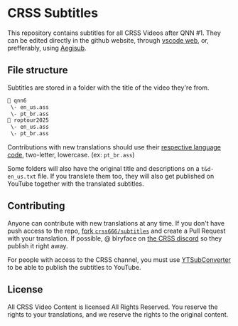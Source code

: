 # CRSS Subtitles

This repository contains subtitles for all CRSS Videos after QNN #1.
They can be edited directly in the github website, through [vscode web](https://github.dev/crss666/subtitles),
or, prefferably, using [Aegisub](https://aegisub.org/).

## File structure

Subtitles are stored in a folder with the title of the video they're from.

```txt
📂 qnn6
 \- en_us.ass
 \- pt_br.ass
📂 roptour2025
 \- en_us.ass
 \- pt_br.ass
```

Contributions with new translations should use their [respective language code](https://www.fincher.org/Utilities/CountryLanguageList.shtml),
two-letter, lowercase. (ex: `pt_br.ass`)

Some folders will also have the original title and descriptions on a `t&d-en_us.txt` file.
If you translete them too, they will also get published on YouTube together with the translated subtitles.

## Contributing

Anyone can contribute with new translations at any time. If you don't have push access to the repo,
[fork `crss666/subtitles`](https://github.com/CRSS666/subtitles/fork) and create a Pull Request with
your translation. If possible, @ blryface on [the CRSS discord](https://discord.crss.cc)
so they publish it right away.

For people with access to the CRSS channel, you must use [YTSubConverter](https://github.com/arcusmaximus/YTSubConverter) to be able to publish
the subtitles to YouTube.

## License

All CRSS Video Content is licensed All Rights Reserved.
You reserve the rights to your translations, and we reserve
the rights to the original content.
